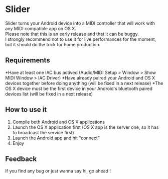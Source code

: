 <h1>Slider</h1>

Slider turns your Android device into a MIDI controller that will work with any MIDI compatible app on OS X.<br />
Please note that this is an early release and that it can be buggy.<br/> 
I strongly recommend not to use it for live performances for the moment, but it should do the trick for home production.

<h2>Requirements</h2>

*Have at least one IAC bus actived (Audio/MIDI Setup > Window > Show MIDI Window > IAC Driver)
*Have already paired your Android and OS X devices together before doing anything (will be fixed in a next release)
*The OS X device must be the first device in your Android's bluetooth paired devices list (will be fixed in a next release)

<h2>How to use it</h2>

1. Compile both Android and OS X applications
2. Launch the OS X application first (OS X app is the server one, so it has to broadcast the service first)
3. Launch the Android app and hit "connect"
4. Enjoy

<h2>Feedback</h2>

<p>If you find any bug or just wanna say hi, go ahead !</p>